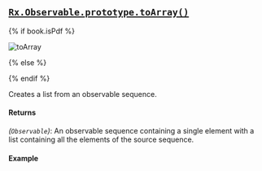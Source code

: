## [`Rx.Observable.prototype.toArray()`](https://github.com/Reactive-Extensions/RxJS/blob/master/src/core/linq/observable/toarray.js)

{% if book.isPdf %}

![toArray](http://reactivex.io/documentation/operators/images/toArray.png)

{% else %}



{% endif %}

Creates a list from an observable sequence.

#### Returns
*(`Observable`)*: An observable sequence containing a single element with a list containing all the elements of the source sequence.  

#### Example

[](http://jsbin.com/cobaq/1/embed?js,console)
